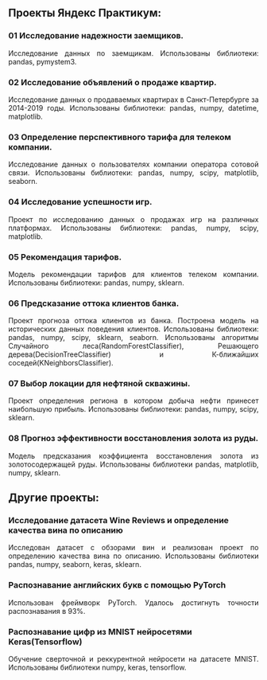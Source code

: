 
## Проекты Яндекс Практикум:

### 01 Исследование надежности заемщиков.
<p align="justify">
    Исследование данных по заемщикам.
    Использованы библиотеки: pandas, pymystem3.
</p>

### 02 Исследование объявлений о продаже квартир.
<p align="justify">
    Исследование данных о продаваемых квартирах в Санкт-Петербурге за 2014-2019 годы.
    Использованы библиотеки: pandas, numpy, datetime, matplotlib.
</p>

### 03 Определение перспективного тарифа для телеком компании.
<p align="justify">
    Исследование данных о пользователях компании оператора сотовой связи.
    Использованы библиотеки: pandas, numpy, scipy, matplotlib, seaborn.
</p> 

### 04 Исследование успешности игр.
<p align="justify">
    Проект по исследованию данных о продажах игр на различных платформах.
    Использованы библиотеки: pandas, numpy, scipy, matplotlib. 
</p>   

### 05 Рекомендация тарифов.
<p align="justify">
    Модель рекомендации тарифов для клиентов телеком компании.
    Использованы библиотеки: pandas, numpy, sklearn.
</p>    

### 06 Предсказание оттока клиентов банка.
<p align="justify">
    Проект прогноза оттока клиентов из банка. Построена модель на исторических данных поведения клиентов.
    Использованы библиотеки: pandas, numpy, scipy, sklearn, seaborn.
    Использованы алгоритмы Случайного леса(RandomForestClassifier), Решающего дерева(DecisionTreeClassifier) и К-ближайших соседей(KNeighborsClassifier).
</p>    

### 07 Выбор локации для нефтяной скважины.
<p align="justify">
    Проект определения региона в котором добыча нефти принесет наибольшую прибыль.
    Использованы библиотеки: pandas, numpy, scipy, sklearn.
</p>    

### 08 Прогноз эффективности восстановления золота из руды.
<p align="justify">
    Модель предсказания коэффициента восстановления золота из золотосодержащей руды.
    Использованы библиотеки pandas, matplotlib, numpy, sklearn.
</p>    

## Другие проекты:

### Исследование датасета Wine Reviews и определение качества вина по описанию
<p align="justify">
    Исследован датасет с обзорами вин и реализован проект по определению качества вина по описанию.
    Использованы библиотеки pandas, numpy, seaborn, keras, sklearn.
</p>

### Распознавание английских букв с помощью PyTorch
<p align="justify">
    Использован фреймворк PyTorch. Удалось достигнуть точности распознавания в 93%.
</p>

### Распознавание цифр из MNIST нейросетями Keras(Tensorflow)
<p align="justify">
    Обучение сверточной и реккурентной нейросети на датасете MNIST. Использованы библиотеки numpy, keras, tensorflow.
</p>

